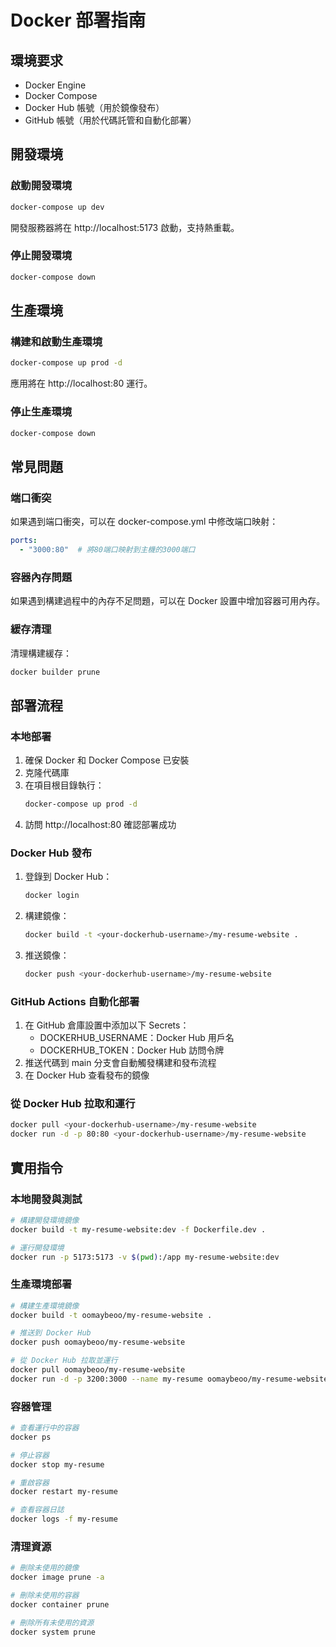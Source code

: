 # Docker 部署指南

## 環境要求
- Docker Engine
- Docker Compose
- Docker Hub 帳號（用於鏡像發布）
- GitHub 帳號（用於代碼託管和自動化部署）

## 開發環境

### 啟動開發環境
```bash
docker-compose up dev
```

開發服務器將在 http://localhost:5173 啟動，支持熱重載。

### 停止開發環境
```bash
docker-compose down
```

## 生產環境

### 構建和啟動生產環境
```bash
docker-compose up prod -d
```

應用將在 http://localhost:80 運行。

### 停止生產環境
```bash
docker-compose down
```

## 常見問題

### 端口衝突
如果遇到端口衝突，可以在 docker-compose.yml 中修改端口映射：
```yaml
ports:
  - "3000:80"  # 將80端口映射到主機的3000端口
```

### 容器內存問題
如果遇到構建過程中的內存不足問題，可以在 Docker 設置中增加容器可用內存。

### 緩存清理
清理構建緩存：
```bash
docker builder prune
```

## 部署流程

### 本地部署
1. 確保 Docker 和 Docker Compose 已安裝
2. 克隆代碼庫
3. 在項目根目錄執行：
   ```bash
   docker-compose up prod -d
   ```
4. 訪問 http://localhost:80 確認部署成功

### Docker Hub 發布
1. 登錄到 Docker Hub：
   ```bash
   docker login
   ```
2. 構建鏡像：
   ```bash
   docker build -t <your-dockerhub-username>/my-resume-website .
   ```
3. 推送鏡像：
   ```bash
   docker push <your-dockerhub-username>/my-resume-website
   ```

### GitHub Actions 自動化部署
1. 在 GitHub 倉庫設置中添加以下 Secrets：
   - DOCKERHUB_USERNAME：Docker Hub 用戶名
   - DOCKERHUB_TOKEN：Docker Hub 訪問令牌
2. 推送代碼到 main 分支會自動觸發構建和發布流程
3. 在 Docker Hub 查看發布的鏡像

### 從 Docker Hub 拉取和運行
```bash
docker pull <your-dockerhub-username>/my-resume-website
docker run -d -p 80:80 <your-dockerhub-username>/my-resume-website
```




## 實用指令

### 本地開發與測試
```bash
# 構建開發環境鏡像
docker build -t my-resume-website:dev -f Dockerfile.dev .

# 運行開發環境
docker run -p 5173:5173 -v $(pwd):/app my-resume-website:dev
```

### 生產環境部署
```bash
# 構建生產環境鏡像
docker build -t oomaybeoo/my-resume-website .

# 推送到 Docker Hub
docker push oomaybeoo/my-resume-website

# 從 Docker Hub 拉取並運行
docker pull oomaybeoo/my-resume-website
docker run -d -p 3200:3000 --name my-resume oomaybeoo/my-resume-website
```

### 容器管理
```bash
# 查看運行中的容器
docker ps

# 停止容器
docker stop my-resume

# 重啟容器
docker restart my-resume

# 查看容器日誌
docker logs -f my-resume
```

### 清理資源
```bash
# 刪除未使用的鏡像
docker image prune -a

# 刪除未使用的容器
docker container prune

# 刪除所有未使用的資源
docker system prune
```